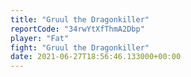 ```yaml
---
title: "Gruul the Dragonkiller"
reportCode: "34rwYtXfThmA2Dbp"
player: "Fat"
fight: "Gruul the Dragonkiller"
date: 2021-06-27T18:56:46.133000+00:00
---
```


